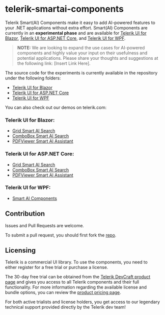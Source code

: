 # telerik-smartai-components

Telerik Smart(AI) Components make it easy to add AI-powered features to your .NET applications without extra effort. Smart(AI) Components are currently in an **experimental phase** and are available for [Telerik UI for Blazor](https://www.telerik.com/blazor-ui), [Telerik UI for ASP.NET Core](https://www.telerik.com/aspnet-core-ui), and [Telerik UI for WPF](https://www.telerik.com/products/wpf/overview.aspx).

> **NOTE:** We are looking to expand the use cases for AI-powered components and highly value your input on their usefulness and potential applications. Please share your thoughts and suggestions at the following link: [Insert Link Here].

The source code for the experiments is currently available in the repository under the following folders:
- [Telerik UI for Blazor](https://github.com/telerik/telerik-smartai-components/tree/master/blazor)
- [Telerik UI for ASP.NET Core](https://github.com/telerik/telerik-smartai-components/tree/master/core)
- [Telerik UI for WPF](https://github.com/telerik/telerik-smartai-components/tree/master/wpf)

You can also check out our demos on telerik.com:

### Telerik UI for Blazor:
- [Grid Smart AI Search](https://demos.telerik.com/blazor-ui/blazorlab/grid-smart-ai-search)
- [ComboBox Smart AI Search](https://demos.telerik.com/blazor-ui/blazorlab/combobox-smart-ai-search)
- [PDFViewer Smart AI Assistant](https://demos.telerik.com/blazor-ui/blazorlab/pdfviewer-smart-ai-assistant)

### Telerik UI for ASP.NET Core:
- [Grid Smart AI Search](https://demos.telerik.com/aspnet-core/corelab/grid-smart-ai-search)
- [ComboBox Smart AI Search](https://demos.telerik.com/aspnet-core/corelab/combobox-smart-ai-search)
- [PDFViewer Smart AI Assistant](https://demos.telerik.com/aspnet-core/corelab/pdfviewer-smart-ai-assistant)

### Telerik UI for WPF:
- [Smart AI Components](https://docs.telerik.com/devtools/wpf/wpflab/smart-ai-components)

## Contribution
Issues and Pull Requests are welcome.

To submit a pull request, you should first fork the [repo](https://github.com/telerik/telerik-smartai-components).

## Licensing
Telerik is a commercial UI library. To use the components, you need to either register for a free trial or purchase a license.

The 30-day free trial can be obtained from the [Telerik DevCraft product page](https://www.telerik.com/devcraft) and gives you access to all Telerik components and their full functionality. For more information regarding the available license and bundle options, you can review the [product pricing page](https://www.telerik.com/purchase).

For both active trialists and license holders, you get access to our legendary technical support provided directly by the Telerik dev team!
